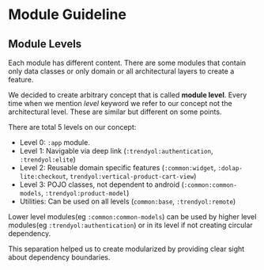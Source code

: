 # Module Guideline  
  
## Module Levels  
  
Each module has different content. There are some modules that contain only data classes or only domain or all architectural layers to create a feature.  
  
We decided to create arbitrary concept that is called **module level**. Every time when we mention *level* keyword we refer to our concept not the architectural level. These are similar but different on some points.  

There are total 5 levels on our concept:
- Level 0: `:app` module.
- Level 1: Navigable via deep link (`:trendyol:authentication`, `:trendyol:elite`)
- Level 2: Reusable domain specific features (`:common:widget`, `:dolap-lite:checkout`, `trendyol:vertical-product-cart-view`)
- Level 3: POJO classes, not dependent to android (`:common:common-models`, `:trendyol:product-model`)
- Utilities: Can be used on all levels (`common:base`, `:trendyol:remote`)

Lower level modules(eg `:common:common-models`) can be used by higher level modules(eg `:trendyol:authentication`) or in its level if not creating circular dependency.

This separation helped us to create modularized by providing clear sight about dependency boundaries.
